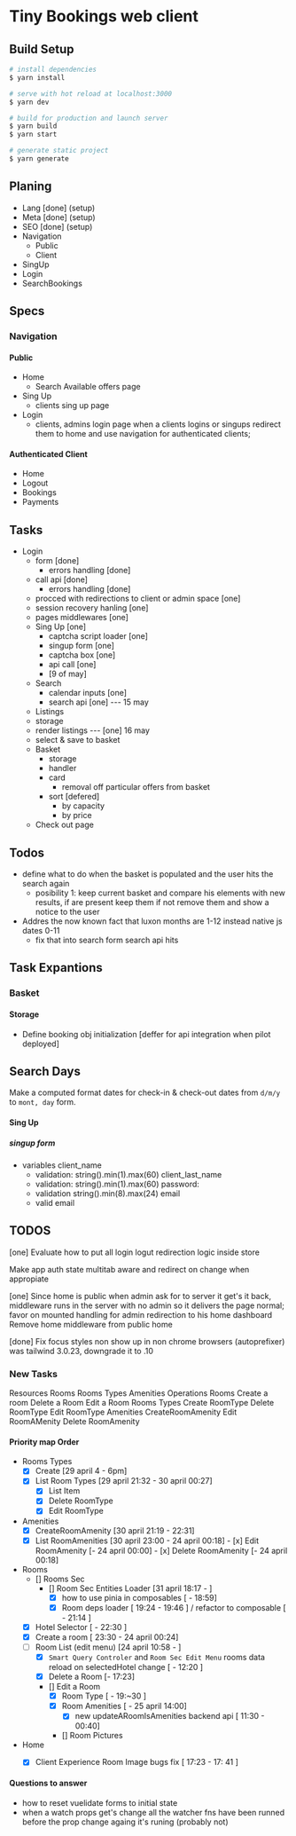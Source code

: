 # Tiny Bookings web client

## Build Setup

```bash
# install dependencies
$ yarn install

# serve with hot reload at localhost:3000
$ yarn dev

# build for production and launch server
$ yarn build
$ yarn start

# generate static project
$ yarn generate
```


## Planing
-   Lang [done] (setup)
-   Meta [done] (setup)
-   SEO  [done] (setup)
-   Navigation
    -   Public
    -   Client
-   SingUp
-   Login
-   SearchBookings



## Specs

### Navigation

#### Public
-   Home
    -   Search Available offers page
-   Sing Up
    -   clients sing up page
-   Login
    -   clients, admins login page
when a clients logins or singups redirect them to home and use navigation for authenticated clients;

#### Authenticated Client
-   Home
-   Logout
-   Bookings
-   Payments

## Tasks
- Login
  - form [done]
    - errors handling [done]
  - call api [done]
    - errors handling [done]
  - procced with redirections to client or admin space [one]
  - session recovery hanling [one]
  - pages middlewares [one]
  - Sing Up [one]
    - captcha script loader [one]
    - singup form [one]
    - captcha box [one]
    - api call [one]
    - [9 of may]
  - Search
    - calendar inputs [one]
    - search api [one] --- 15 may
  -  Listings
    - storage
    - render listings --- [one] 16 may
    - select & save to basket  
  - Basket
    - storage
    - handler
    - card
      - removal off particular offers from basket
    - sort [defered]
      - by capacity 
      - by price 
  - Check out page


## Todos
- define what to do when the basket is populated and the user hits the search again
  - posibility 1: keep current basket and compare his elements with new results, if are present keep them if not remove them and show a notice to the user
- Addres the now known fact that luxon months are 1-12 instead native js dates 0-11
  - fix that into search form search api hits

## Task Expantions

### Basket
#### Storage

- Define booking obj initialization [deffer for api integration when pilot deployed]


## Search Days
Make a computed format dates for check-in & check-out dates from `d/m/y` to `mont, day` form.




#### Sing Up
##### singup form
- variables
client_name
  - validation: string().min(1).max(60)
client_last_name
  - validation: string().min(1).max(60)
password: 
  - validation string().min(8).max(24)
email
  - valid email







## TODOS




[one]
Evaluate how to put all login logut redirection logic inside store 

Make app auth state multitab aware and redirect on change when appropiate

[one]
Since home is public when admin ask for to server it get's it back, middleware runs in the server with no admin so it delivers the page normal; favor on mounted handling for admin redirection to his home dashboard
Remove home middleware from public home

[done]
Fix focus styles non show up in non chrome browsers (autoprefixer) was tailwind 3.0.23, downgrade it to .10


### New Tasks

Resources
    Rooms
    Rooms Types
    Amenities
Operations
Rooms
    Create a room
    Delete a Room
    Edit a Room
Rooms Types
    Create RoomType
    Delete RoomType
    Edit RoomType
Amenities
    CreateRoomAmenity
    Edit RoomAMenity
    Delete RoomAmenity


#### Priority map Order
- Rooms Types
  - [x] Create  [29 april 4 - 6pm]
  - [x] List Room Types [29 april 21:32 - 30 april 00:27]
      - [x] List Item
      - [x] Delete RoomType
      - [x] Edit RoomType

- Amenities
    - [x] CreateRoomAmenity [30 april 21:19 - 22:31]
    - [x] List RoomAmenities [30 april 23:00 - 24 april  00:18]
          - [x] Edit RoomAmenity [- 24 april 00:00]
          - [x] Delete RoomAmenity [- 24 april  00:18]
- Rooms
    - [] Rooms Sec 
      - [] Room Sec Entities Loader  [31 april 18:17 - ]
        - [x] how to use pinia in composables [ - 18:59]
        - [x] Room deps loader [ 19:24 - 19:46 ] / refactor to composable [ - 21:14 ]
    - [x] Hotel Selector [ - 22:30 ]
    - [x] Create a room [ 23:30 - 24 april 00:24]
    - [ ] Room List (edit menu) [24 april 10:58 - ]
      - [x] `Smart Query Controler` and `Room Sec Edit Menu` rooms data reload on selectedHotel change [ - 12:20 ]
      - [x] Delete a Room [- 17:23]
      - [] Edit a Room
        - [x] Room Type [ - 19:~30 ]
        - [x] Room Amenities [ - 25 april 14:00]
          - [x] new updateARoomIsAmenities backend api [ 11:30 - 00:40]
        - [] Room Pictures

- Home
  - [x] Client Experience Room Image bugs fix  [ 17:23 - 17: 41 ]


#### Questions to answer
- how to reset vuelidate forms to initial state
- when a watch props get's change all the watcher fns have been runned before the prop change againg it's runing  (probably not)